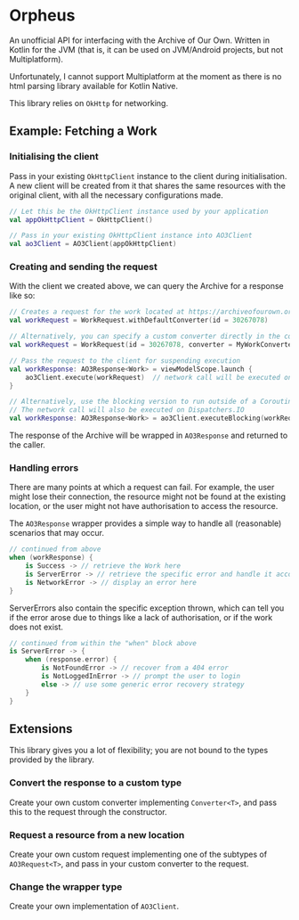 # Orpheus

An unofficial API for interfacing with the Archive of Our Own. Written in Kotlin for the JVM (that is, it can be used on
JVM/Android projects, but not Multiplatform).

Unfortunately, I cannot support Multiplatform at the moment as there is no html parsing library available
for Kotlin Native.

This library relies on `OkHttp` for networking.

## Example: Fetching a Work
### Initialising the client
Pass in your existing `OkHttpClient` instance to the client during initialisation.
A new client will be created from it that shares the same resources with the
original client, with all the necessary configurations made.

```kotlin
// Let this be the OkHttpClient instance used by your application
val appOkHttpClient = OkHttpClient()

// Pass in your existing OkHttpClient instance into AO3Client
val ao3Client = AO3Client(appOkHttpClient)
```

### Creating and sending the request
With the client we created above, we can query the Archive for a response like so:

```kotlin
// Creates a request for the work located at https://archiveofourown.org/works/30267078
val workRequest = WorkRequest.withDefaultConverter(id = 30267078)

// Alternatively, you can specify a custom converter directly in the constructor
val workRequest = WorkRequest(id = 30267078, converter = MyWorkConverter)

// Pass the request to the client for suspending execution
val workResponse: AO3Response<Work> = viewModelScope.launch {
    ao3Client.execute(workRequest)  // network call will be executed on Dispatchers.IO
}

// Alternatively, use the blocking version to run outside of a CoroutineScope
// The network call will also be executed on Dispatchers.IO
val workResponse: AO3Response<Work> = ao3Client.executeBlocking(workRequest)

```
The response of the Archive will be wrapped in `AO3Response` and returned to the caller.

### Handling errors
There are many points at which a request can fail. For example, the user might lose their connection,
the resource might not be found at the existing location, or the user might not have authorisation
to access the resource.

The `AO3Response` wrapper provides a simple way to handle all (reasonable) scenarios that may occur.

```kotlin
// continued from above
when (workResponse) {
    is Success -> // retrieve the Work here
    is ServerError -> // retrieve the specific error and handle it accordingly
    is NetworkError -> // display an error here
}
```

ServerErrors also contain the specific exception thrown, which can tell you if the
error arose due to things like a lack of authorisation, or if the work does not exist.

```kotlin
// continued from within the "when" block above
is ServerError -> {
    when (response.error) {
        is NotFoundError -> // recover from a 404 error
        is NotLoggedInError -> // prompt the user to login
        else -> // use some generic error recovery strategy
    }
}
```

## Extensions
This library gives you a lot of flexibility; you are not bound to the types provided
by the library.

### Convert the response to a custom type
Create your own custom converter implementing `Converter<T>`, and pass this to the
request through the constructor.

### Request a resource from a new location
Create your own custom request implementing one of the subtypes of `AO3Request<T>`,
and pass in your custom converter to the request.

### Change the wrapper type
Create your own implementation of `AO3Client`.
